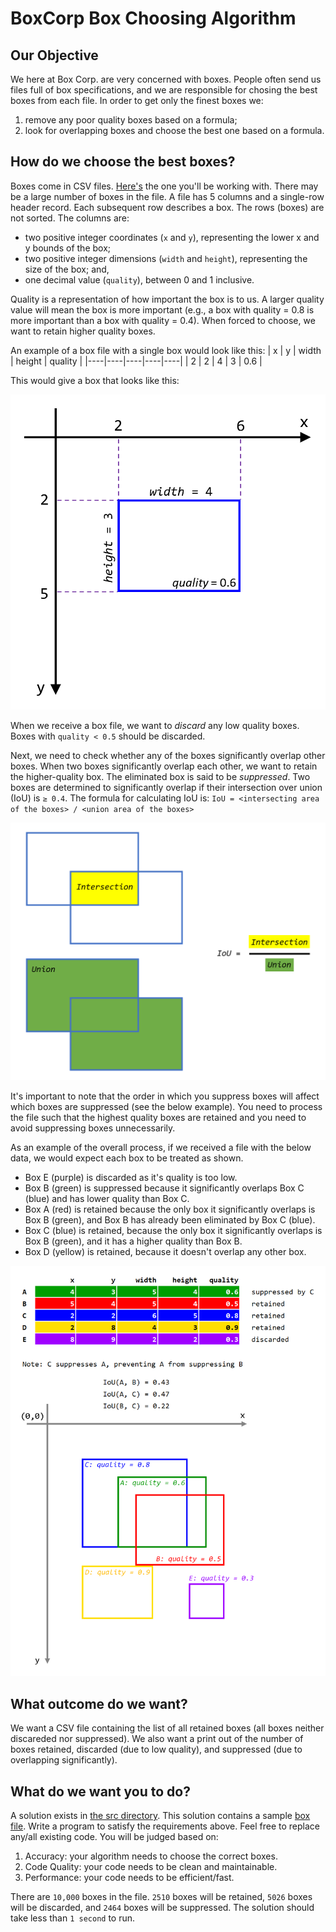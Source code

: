 # BoxCorp Box Choosing Algorithm
## Our Objective
We here at Box Corp. are very concerned with boxes. People often send us files full of box specifications, and we are responsible for chosing the best boxes from each file. In order to get only the finest boxes we:
1. remove any poor quality boxes based on a formula;
2. look for overlapping boxes and choose the best one based on a formula.

## How do we choose the best boxes? 
Boxes come in CSV files. [Here's](./src/BoxChooser/boxes.csv) the one you'll be working with. There may be a large number of boxes in the file. A file has 5 columns and a single-row header record. Each subsequent row describes a box. The rows (boxes) are not sorted. The columns are:
* two positive integer coordinates (`x` and `y`), representing the lower x and y bounds of the box;
* two positive integer dimensions (`width` and `height`), representing the size of the box; and,
* one decimal value (`quality`), between 0 and 1 inclusive.

Quality is a representation of how important the box is to us. A larger quality value will mean the box is more important (e.g., a box with quality = 0.8 is more important than a box with quality = 0.4). When forced to choose, we want to retain higher quality boxes.

An example of a box file with a single box would look like this:
| x | y | width | height | quality |
|----|----|----|----|----|
| 2 | 2 | 4 | 3 | 0.6 |

This would give a box that looks like this:

<img src="./Images/BoxExample.png" width="600px"/>

When we receive a box file, we want to *discard* any low quality boxes. Boxes with `quality < 0.5` should be discarded.

Next, we need to check whether any of the boxes significantly overlap other boxes. When two boxes significantly overlap each other, we want to retain the higher-quality box. The eliminated box is said to be *suppressed*. Two boxes are determined to significantly overlap if their intersection over union (IoU) is `≥ 0.4`. The formula for calculating IoU is: `IoU = <intersecting area of the boxes> / <union area of the boxes>`

<img src="./Images/IoU.png" width="600px" />

It's important to note that the order in which you suppress boxes will affect which boxes are suppressed (see the below example). You need to process the file such that the highest quality boxes are retained and you need to avoid suppressing boxes unnecessarily.

As an example of the overall process, if we received a file with the below data, we would expect each box to be treated as shown.
* Box E (purple) is discarded as it's quality is too low.
* Box B (green) is suppressed because it significantly overlaps Box C (blue) and has lower quality than Box C.
* Box A (red) is retained because the only box it significantly overlaps is Box B (green), and Box B has already been eliminated by Box C (blue).
* Box C (blue) is retained, because the only box it significantly overlaps is Box B (green), and it has a higher quality than Box B.
* Box D (yellow) is retained, because it doesn't overlap any other box.

<img src="./Images/AcceptanceCriteria.png" width="600px" />

## What outcome do we want?
We want a CSV file containing the list of all retained boxes (all boxes neither discareded nor suppressed). We also want a print out of the number of boxes retained, discarded (due to low quality), and suppressed (due to overlapping significantly).

## What do we want you to do?
A solution exists in [the src directory](./src). This solution contains a sample [box file](./src/BoxChooser/boxes.csv). Write a program to satisfy the requirements above. Feel free to replace any/all existing code. You will be judged based on:
1. Accuracy: your algorithm needs to choose the correct boxes.
2. Code Quality: your code needs to be clean and maintainable.
3. Performance: your code needs to be efficient/fast.

There are `10,000` boxes in the file. `2510` boxes will be retained, `5026` boxes will be discarded, and `2464` boxes will be suppressed. The solution should take less than `1 second` to run.
